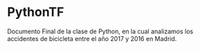 # PythonTF

Documento Final de la clase de Python, en la cual analizamos los accidentes de bicicleta entre el año 2017 y 2016 en Madrid.
